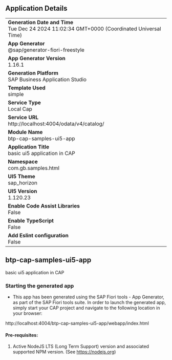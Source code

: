 ## Application Details
|               |
| ------------- |
|**Generation Date and Time**<br>Tue Dec 24 2024 11:02:34 GMT+0000 (Coordinated Universal Time)|
|**App Generator**<br>@sap/generator-fiori-freestyle|
|**App Generator Version**<br>1.16.1|
|**Generation Platform**<br>SAP Business Application Studio|
|**Template Used**<br>simple|
|**Service Type**<br>Local Cap|
|**Service URL**<br>http://localhost:4004/odata/v4/catalog/|
|**Module Name**<br>btp-cap-samples-ui5-app|
|**Application Title**<br>basic ui5 application in CAP|
|**Namespace**<br>com.gb.samples.html|
|**UI5 Theme**<br>sap_horizon|
|**UI5 Version**<br>1.120.23|
|**Enable Code Assist Libraries**<br>False|
|**Enable TypeScript**<br>False|
|**Add Eslint configuration**<br>False|

## btp-cap-samples-ui5-app

basic ui5 application in CAP

### Starting the generated app

-   This app has been generated using the SAP Fiori tools - App Generator, as part of the SAP Fiori tools suite.  In order to launch the generated app, simply start your CAP project and navigate to the following location in your browser:

http://localhost:4004/btp-cap-samples-ui5-app/webapp/index.html

#### Pre-requisites:

1. Active NodeJS LTS (Long Term Support) version and associated supported NPM version.  (See https://nodejs.org)


